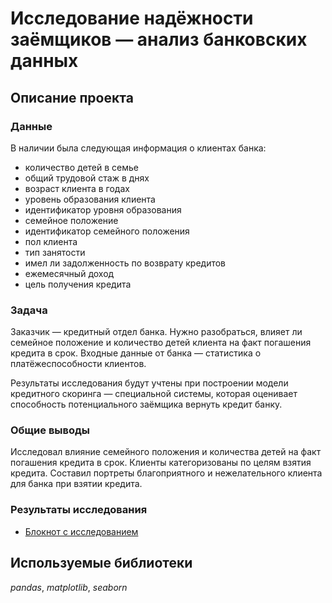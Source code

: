 # Исследование надёжности заёмщиков — анализ банковских данных

## Описание проекта 

### Данные

В наличии была следующая информация о клиентах банка:

- количество детей в семье
- общий трудовой стаж в днях
- возраст клиента в годах
- уровень образования клиента
- идентификатор уровня образования
- семейное положение
- идентификатор семейного положения
- пол клиента
- тип занятости
- имел ли задолженность по возврату кредитов
- ежемесячный доход
- цель получения кредита


### Задача
Заказчик — кредитный отдел банка. Нужно разобраться, влияет ли семейное положение
и количество детей клиента на факт погашения кредита в срок. Входные данные от банка 
— статистика о платёжеспособности клиентов.

Результаты исследования будут учтены при построении модели кредитного скоринга — специальной системы,
которая оценивает способность потенциального заёмщика вернуть кредит банку.

### Общие выводы

Исследовал влияние семейного положения и количества детей на факт погашения кредита в срок. Клиенты категоризованы по целям 
взятия кредита. Составил портреты благоприятного и нежелательного клиента для банка при взятии кредита.


### Результаты исследования
- [Блокнот с исследованием ](https://nbviewer.org/github/ArtemBonda/ynd_analyses/blob/master/02_bank_borrowers/Investigation_of_reliability_borrowers.ipynb)

## Используемые библиотеки
*pandas*, *matplotlib*, *seaborn*